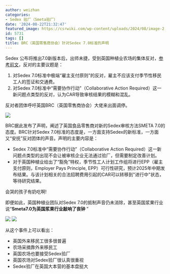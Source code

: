 ```yaml
---
author: weizhan
categories:
- Sedex 验厂（Smeta验厂）
date: '2024-08-22T21:32:47'
featured_image: https://csrwiki.com/wp-content/uploads/2024/08/image-2.png
id: 5731
tags: []
title: BRC（英国零售商协会）针对Sedex 7.0标准的声明
---
```


Sedex
公布将推出7.0新版本后，出师未捷，受到英国种植业农场的集体反对，[参考前文](http://mp.weixin.qq.com/s?__biz=Mzg2Mzk3OTQ5OQ==&mid=2247484517&idx=1&sn=5e51ba7a95bdcf2f91d991392d778c4a&chksm=ce7116e1f9069ff7f3f56357507747e36bc2b5fceb7f78ed7c94d203a98c02133fa7a7359ec5&scene=21#wechat_redirect)，反对的主要议题是：

  1. 对Sedex 7.0标准中极端“雇主支付原则”的反对，雇主不应该支付季节性移民工人的签证和交通费。
  2. 对Sedex 7.0标准中“需要协作行动”（Collaborative Action Required）这一新问题点类型的反对，认为CAR导致审核结果的模糊和混乱。

  
反对者团体呼吁英国BRC（英国零售商协会）大佬来出面调停。

![](https://csrwiki.com/wp-content/uploads/2024/08/image-2-1024x730.png)

BRC据此发布了声明，阐述了英国食品零售商对新的Sedex审核方法SMETA 7.0的态度。BRC针对Sedex
7.0标准的态度是，一方面支持Sedex的新标准，一方面又“安抚”反对团体的声音。声明的主要内容是：

  * Sedex 7.0标准中“需要协作行动”（Collaborative Action Required）这一新问题点类型的出现不会让被审核企业无法通过验厂，但需要制定改善计划。
  * 对于英国种植业给出了“豁免”特权，季节性工人计划工作组将进行EPP（雇主支付原则，Employer Pays Principle, EPP）可行性研究，预计2025年中期发布结果。与该计划相关的合法招聘费用引起的CAR可以转移到"进行中"状态，等待研究结果。

会哭的孩子有奶吃啊!

即便如此，英国种植业团队对Sedex 7.0的抵制声音仍未消除，甚至英国浆果行业说“**Smeta7.0为英国浆果行业敲响了丧钟** ”

![](https://csrwiki.com/wp-content/uploads/2024/08/image-3-1024x207.png)
![](https://csrwiki.com/wp-content/uploads/2024/08/image-4.png)

从这个事件上可以看出：

  * 英国外来移民工很多很普遍
  * 农场采摘靠外来移民工
  * 英国农场也要接受Sedex验厂
  * 英国农场对Sedex验厂很认真很重视
  * Sedex验厂在英国大本营的基本盘挺大


